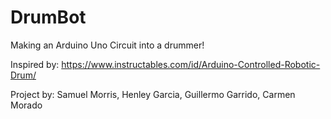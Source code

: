# DrumBot

Making an Arduino Uno Circuit into a drummer!

Inspired by: https://www.instructables.com/id/Arduino-Controlled-Robotic-Drum/


Project by: Samuel Morris, Henley Garcia, Guillermo Garrido, Carmen Morado
